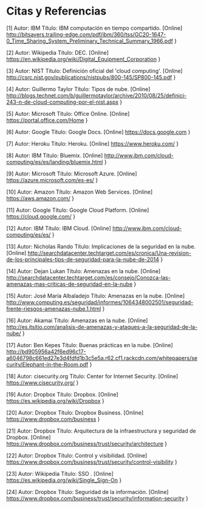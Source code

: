 # Citas y Referencias


[1]
Autor: IBM
Título: IBM computación en tiempo compartido. [Online]
  http://bitsavers.trailing-edge.com/pdf/ibm/360/tss/GC20-1647-0_Time_Sharing_System_Preliminary_Technical_Summary_1966.pdf
}

[2]
Autor: Wikipedia
Título: DEC. [Online]
  https://en.wikipedia.org/wiki/Digital_Equipment_Corporation
}



[3]
Autor: NIST
Título: Definición oficial del 'cloud computing'. [Online]
  http://csrc.nist.gov/publications/nistpubs/800-145/SP800-145.pdf
}

[4]
Autor: Guillermo Taylor
Título: Tipos de nube. [Online]
  http://blogs.technet.com/b/guillermotaylor/archive/2010/08/25/definici-243-n-de-cloud-computing-por-el-nist.aspx
}

[5]
Autor: Microsoft
Título: Office Online. [Online]
  https://portal.office.com/Home
}

[6]
Autor: Google
Título: Google Docs. [Online]
  https://docs.google.com
}

[7]
Autor: Heroku
Título: Heroku. [Online]
  https://www.heroku.com/
}

[8]
Autor: IBM
Título: Bluemix. [Online]
  http://www.ibm.com/cloud-computing/es/es/landing/bluemix.html
}

[9]
Autor: Microsoft
Título: Microsoft Azure. [Online]
  https://azure.microsoft.com/es-es/
}

[10]
Autor: Amazon
Título: Amazon Web Services. [Online]
  https://aws.amazon.com/
}

[11]
Autor: Google
Título: Google Cloud Platform. [Online]
  https://cloud.google.com/
}

[12]
Autor: IBM
Título: IBM Cloud. [Online]
  http://www.ibm.com/cloud-computing/es/es/
}

[13]
Autor: Nicholas Rando
Título: Implicaciones de la seguridad en la nube. [Online]
  http://searchdatacenter.techtarget.com/es/cronica/Una-revision-de-los-principales-tips-de-seguridad-para-la-nube-de-2014
}

[14]
Autor: Dejan Lukan
Título: Amenazas en la nube. [Online]
  http://searchdatacenter.techtarget.com/es/consejo/Conozca-las-amenazas-mas-criticas-de-seguridad-en-la-nube
}

[15]
Autor: José María Albaladejo
Título: Amenazas en la nube. [Online]
  http://www.computing.es/seguridad/informes/1064348002501/seguridad-frente-riesgos-amenazas-nube.1.html
}

[16]
Autor: Akamai
Título: Amenazas en la nube. [Online]
  http://es.itsitio.com/analisis-de-amenazas-y-ataques-a-la-seguridad-de-la-nube/
}

[17]
Autor: Ben Kepes
Título: Buenas prácticas en la nube. [Online]
  http://bd905956a42f6ed96c17-a6046798c661ed27e3d4fdfd1b3c5e5a.r62.cf1.rackcdn.com/whitepapers/security/Elephant-in-the-Room.pdf
}

[18]
Autor: cisecurity.org
Título: Center for Internet Security. [Online]
  https://www.cisecurity.org/
}

[19]
Autor: Dropbox
Título: Dropbox. [Online]
   https://es.wikipedia.org/wiki/Dropbox
}

[20]
Autor: Dropbox
Título: Dropbox Business. [Online]
  https://www.dropbox.com/business
}

[21]
Autor: Dropbox
Título: Arquitectura de la infraestructura y seguridad de Dropbox. [Online]
  https://www.dropbox.com/business/trust/security/architecture
}

[22]
Autor: Dropbox
Título: Control y visibilidad. [Online]
  https://www.dropbox.com/business/trust/security/control-visibility
}

[23]
Autor: Wikipedia
Título: SSO . [Online]
  https://es.wikipedia.org/wiki/Single_Sign-On
}

[24]
Autor: Dropbox
Título: Seguridad de la información. [Online]
  https://www.dropbox.com/business/trust/security/information-security
}

